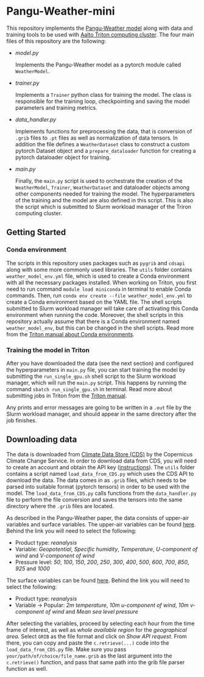 # Pangu-Weather-mini

This repository implements the [Pangu-Weather model](https://www.nature.com/articles/s41586-023-06185-3) along with data and training tools to be used with [Aalto Triton computing cluster](https://scicomp.aalto.fi/triton/).
The four main files of this repository are the following:
- *model.py*
  
  Implements the Pangu-Weather model as a pytorch module called `WeatherModel`.
- *trainer.py*
  
  Implements a `Trainer` python class for training the model. The class is responsible for the training loop, checkpointing and saving the model parameters and training metrics.
- *data_handler.py*

  Implements functions for preprocessing the data, that is conversion of `.grib` files to `.pt` files as well as normalization of data tensors. In addition the file defines a `WeatherDataset` class to construct a custom pytorch Dataset object and a `prepare_dataloader` function for creating a pytorch dataloader object for training.
- *main.py*

  Finally, the `main.py` script is used to orchestrate the creation of the `WeatherModel`, `Trainer`, `WeatherDataset` and dataloader objects among other components needed for training the model. The hyperparameters of the training and the model are also defined in this script. This is also the script which is submitted to Slurm workload manager of the Triron computing cluster.

## Getting Started

### Conda environment
The scripts in this repository uses packages such as `pygrib` and `cdsapi` along with some more commonly used libraries. The `utils` folder contains `weather_model_env.yml` file, which is used to create a Conda environment with all the necessary packages installed.
When working on Triton, you first need to run command `module load miniconda` in terminal to enable Conda commands. Then, run `conda env create --file weather_model_env.yml` to create a Conda environment based on the YAML file. The shell scripts submitted to Slurm workload manager will take care of activating this Conda environment when running the code. Moreover, the shell scripts in this repository actually assume that there is a Conda environment named `weather_model_env`, but this can be changed in the shell scripts. Read more from the [Triton manual about Conda environments](https://scicomp.aalto.fi/triton/apps/python-conda/).

### Training the model in Triton
After you have downloaded the data (see the next section) and configured the hyperparameters in `main.py` file, you can start training the model by submitting the `run_single_gpu.sh` shell script to the Slurm workload manager, which will run the `main.py` script. This happens by running the command `sbatch run_single_gpu.sh` in terminal. Read more about submitting jobs in Triton from the [Triton manual](https://scicomp.aalto.fi/triton/tut/serial/).

Any prints and error messages are going to be written in a `.out` file by the Slurm workload manager, and should appear in the same directory after the job finishes.

## Downloading data
The data is downloaded from [Climate Data Store (CDS)](https://cds.climate.copernicus.eu/#!/home) by the Copernicus Climate Change Service. In order to download data from CDS, you will need to create an account and obtain the API key ([instructions](https://cds.climate.copernicus.eu/api-how-to)). The `utils` folder contains a script named `load_data_from_CDS.py` which uses the CDS API to download the data. The data comes in as `.grib` files, which needs to be parsed into suitable format (pytorch tensors) in order to be used with the model. The `load_data_from_CDS.py` calls functions from the `data_handler.py` file to perform the file conversion and saves the tensors into the same directory where the `.grib` files are located.

As described in the Pangu-Weather paper, the data consists of upper-air variables and surface variables.
The upper-air variables can be found [here](https://cds.climate.copernicus.eu/cdsapp#!/dataset/reanalysis-era5-pressure-levels?tab=form). Behind the link you will need to select the following:
- Product type: *reanalysis*
- Variable: *Geopotential*, *Specific humidity*, *Temperature*, *U-component of wind* and *V-component of wind*
- Pressure level: *50*, *100*, *150*, *200*, *250*, *300*, *400*, *500*, *600*, *700*, *850*, *925* and *1000*

The surface variables can be found [here](https://cds.climate.copernicus.eu/cdsapp#!/dataset/reanalysis-era5-single-levels?tab=form). Behind the link you will need to select the following:
- Product type: *reanalysis*
- Variable -> Popular: *2m temperature*, *10m u-component of wind*, *10m v-component of wind* and *Mean sea level pressure*

After selecting the variables, proceed by selecting each hour from the time frame of interest, as well as *whole available region* for the *geographical area*. Select `GRIB` as the file format and click on *Show API request*. From there, you can copy and paste the `c.retrieve(...)` code into the `load_data_from_CDS.py` file. Make sure you pass `your/path/of/choice/file_name.grib` as the last argument into the `c.retrieve()` function, and pass that same path into the grib file parser function as well.
